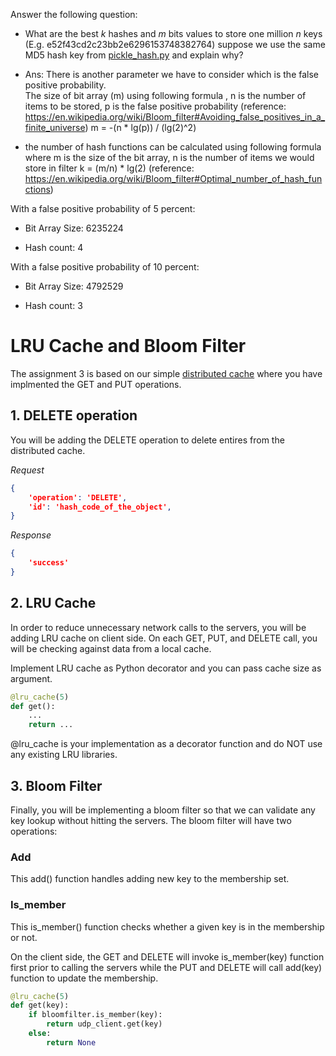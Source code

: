 Answer the following question:

* What are the best _k_ hashes and _m_ bits values to store one million _n_ keys (E.g. e52f43cd2c23bb2e6296153748382764) suppose we use the same MD5 hash key from [pickle_hash.py](https://github.com/sithu/cmpe273-spring20/blob/master/midterm/pickle_hash.py#L14) and explain why?

* Ans:
There is another parameter we have to consider which is the false positive probability.  
The size of bit array (m) using following formula , n is the number of items to be stored, p is the false positive probability
(reference: https://en.wikipedia.org/wiki/Bloom_filter#Avoiding_false_positives_in_a_finite_universe)
m = -(n * lg(p)) / (lg(2)^2)

* the number of hash functions can be calculated using following formula where m is the size of the bit array, n is the number of items we would store in filter
k = (m/n) * lg(2) 
(reference: https://en.wikipedia.org/wiki/Bloom_filter#Optimal_number_of_hash_functions)

With a false positive probability of 5 percent:

* Bit Array Size: 6235224

* Hash count: 4

With a false positive probability of 10 percent:

* Bit Array Size: 4792529

* Hash count: 3


# LRU Cache and Bloom Filter

The assignment 3 is based on our simple [distributed cache](https://github.com/sithu/cmpe273-spring20/tree/master/midterm) where you have implmented the GET and PUT operations.

## 1. DELETE operation

You will be adding the DELETE operation to delete entires from the distributed cache.

_Request_

```json
{ 
    'operation': 'DELETE',
    'id': 'hash_code_of_the_object',
}
```

_Response_

```json
{
    'success'
}
```

## 2. LRU Cache

In order to reduce unnecessary network calls to the servers, you will be adding LRU cache on client side. On each GET, PUT, and DELETE call, you will be checking against data from a local cache.

Implement LRU cache as Python decorator and you can pass cache size as argument.

```python
@lru_cache(5)
def get():
    ...
    return ...
```

@lru_cache is your implementation as a decorator function and do NOT use any existing LRU libraries.

## 3. Bloom Filter

Finally, you will be implementing a bloom filter so that we can validate any key lookup without hitting the servers. The bloom filter will have two operations:

### Add

This add() function handles adding new key to the membership set.

### Is_member

This is_member() function checks whether a given key is in the membership or not.

On the client side, the GET and DELETE will invoke is_member(key) function first prior to calling the servers while the PUT and DELETE will call add(key) function to update the membership.


```python
@lru_cache(5)
def get(key):
    if bloomfilter.is_member(key):
        return udp_client.get(key)
    else:
        return None
```





